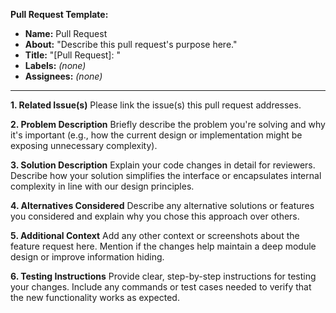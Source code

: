 **Pull Request Template:**
- **Name:** Pull Request
- **About:** "Describe this pull request's purpose here."
- **Title:** "[Pull Request]: "
- **Labels:** *(none)*
- **Assignees:** *(none)*
---
**1. Related Issue(s)**
Please link the issue(s) this pull request addresses.

**2. Problem Description**
Briefly describe the problem you're solving and why it's important (e.g., how the current design or implementation might be exposing unnecessary complexity).

**3. Solution Description**
Explain your code changes in detail for reviewers. Describe how your solution simplifies the interface or encapsulates internal complexity in line with our design principles.

**4. Alternatives Considered**
Describe any alternative solutions or features you considered and explain why you chose this approach over others.

**5. Additional Context**
Add any other context or screenshots about the feature request here. Mention if the changes help maintain a deep module design or improve information hiding.

**6. Testing Instructions**
Provide clear, step-by-step instructions for testing your changes. Include any commands or test cases needed to verify that the new functionality works as expected.
